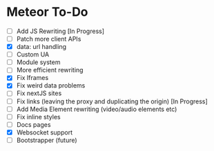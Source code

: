 # Meteor To-Do

- [ ] Add JS Rewriting [In Progress]
- [ ] Patch more client APIs
- [x] data: url handling
- [ ] Custom UA
- [ ] Module system
- [ ] More efficient rewriting
- [x] Fix Iframes
- [x] Fix weird data problems
- [ ] Fix nextJS sites
- [ ] Fix links (leaving the proxy and duplicating the origin) [In Progress]
- [ ] Add Media Element rewriting (video/audio elements etc)
- [ ] Fix inline styles
- [ ] Docs pages
- [x] Websocket support
- [ ] Bootstrapper (future)
